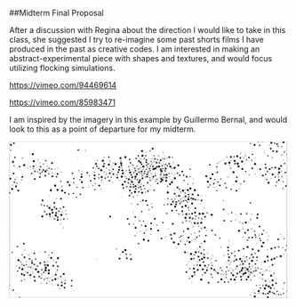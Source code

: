 ##Midterm Final Proposal


After a discussion with Regina about the direction I would like to take in this class, she suggested I try to re-imagine some past shorts films I have produced in the past as creative codes. I am interested in making an abstract-experimental piece with shapes and textures, and would focus utilizing flocking simulations.

https://vimeo.com/94469614

https://vimeo.com/85983471


I am inspired by the imagery in this example by Guillermo Bernal, and would look to this as a point of departure for my midterm.

![image](inspiration.png)